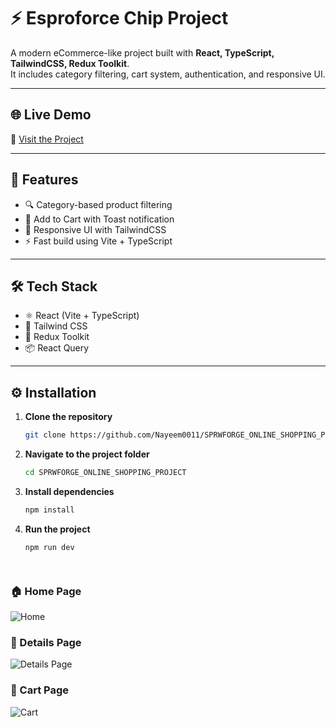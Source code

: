 # ⚡ Esproforce Chip Project

A modern eCommerce-like project built with **React, TypeScript, TailwindCSS, Redux Toolkit**.  
It includes category filtering, cart system, authentication, and responsive UI.

---

## 🌐 Live Demo
🔗 [Visit the Project](https://sprwforge-online-shopping-project.vercel.app/)

---

## 🚀 Features
- 🔍 Category-based product filtering  
- 🛒 Add to Cart with Toast notification 
- 🎨 Responsive UI with TailwindCSS  
- ⚡ Fast build using Vite + TypeScript  

---

## 🛠️ Tech Stack
- ⚛️ React (Vite + TypeScript)  
- 🎨 Tailwind CSS  
- 🔄 Redux Toolkit  
- 📦 React Query  

---

## ⚙️ Installation

1. **Clone the repository**
   ```bash
   git clone https://github.com/Nayeem0011/SPRWFORGE_ONLINE_SHOPPING_PROJECT.git

2. **Navigate to the project folder**
   ```bash
   cd SPRWFORGE_ONLINE_SHOPPING_PROJECT

3. **Install dependencies**
   ```bash
   npm install


4. **Run the project**
   ```bash
   npm run dev




### 🏠 Home Page
![Home](./screenshots/home.png)

### 🛒 Details Page
![Details Page](./screenshots/details.png)

### 🛒 Cart Page
![Cart](./screenshots/addtocart.png)

